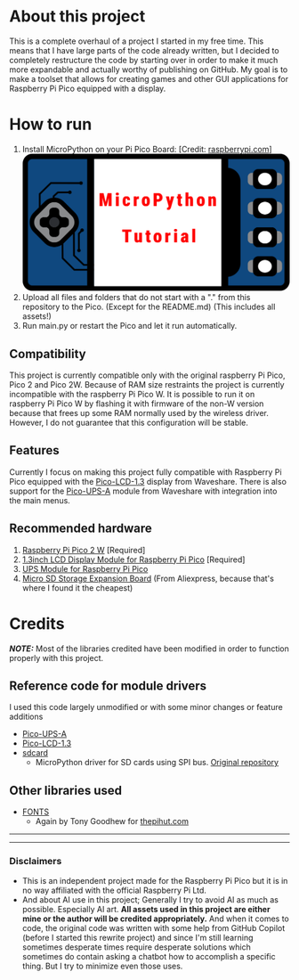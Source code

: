 # About this project
This is a complete overhaul of a project I started in my free time. This means that I have large parts of the code already written, but I decided to completely restructure the code by starting over in order to make it much more expandable and actually worthy of publishing on GitHub.
My goal is to make a toolset that allows for creating games and other GUI applications for Raspberry Pi Pico equipped with a display.

# How to run
1. Install MicroPython on your Pi Pico Board: \[Credit: [raspberrypi.com](https://www.raspberrypi.com/documentation/microcontrollers/micropython.html)\]
[![MicroPython tutorial](https://raw.githubusercontent.com/Martix2222/GamePico/refs/heads/master/.original%20assets/MicroPython%20tutorial%20thumb.webp)](https://www.raspberrypi.com/documentation/microcontrollers/images/MicroPython.webm)
2. Upload all files and folders that do not start with a "." from this repository to the Pico. (Except for the README.md) (This includes all assets!)
3. Run main.py or restart the Pico and let it run automatically.


## Compatibility
This project is currently compatible only with the original raspberry Pi Pico, Pico 2 and Pico 2W. Because of RAM size restraints the project is currently incompatible with the raspberry Pi Pico W. It is possible to run it on raspberry Pi Pico W by flashing it with firmware of the non-W version because that frees up some RAM normally used by the wireless driver. However, I do not guarantee that this configuration will be stable.

## Features
Currently I focus on making this project fully compatible with Raspberry Pi Pico equipped with the [Pico-LCD-1.3](https://www.waveshare.com/product/raspberry-pi/boards-kits/pico-lcd-1.3.htm) display from Waveshare.
There is also support for the [Pico-UPS-A](https://www.waveshare.com/pico-ups-a.htm) module from Waveshare with integration into the main menus.

## Recommended hardware
1. [Raspberry Pi Pico 2 W](https://www.raspberrypi.com/products/raspberry-pi-pico-2/?variant=pico-2-w) \[Required\]
2. [1.3inch LCD Display Module for Raspberry Pi Pico](https://www.waveshare.com/product/raspberry-pi/boards-kits/pico-lcd-1.3.htm) \[Required\]
3. [UPS Module for Raspberry Pi Pico](https://www.waveshare.com/product/raspberry-pi/boards-kits/pico-ups-a.htm?___SID=U)
4. [Micro SD Storage Expansion Board](https://www.aliexpress.com/item/1005005591145849.html) (From Aliexpress, because that's where I found it the cheapest)
# Credits
**_NOTE:_** Most of the libraries credited have been modified in order to function properly with this project.
## Reference code for module drivers
I used this code largely unmodified or with some minor changes or feature additions
- [Pico-UPS-A](https://www.waveshare.com/wiki/Pico-UPS-A#Demo_codes)
- [Pico-LCD-1.3](https://www.waveshare.com/wiki/Pico-LCD-1.3#Demo_Download)
- [sdcard](https://github.com/micropython/micropython-lib/blob/master/micropython/drivers/storage/sdcard/sdcard.py)
    - MicroPython driver for SD cards using SPI bus. [Original repository](https://github.com/micropython/micropython-lib/tree/master)

## Other libraries used
- [FONTS](https://thepihut.com/blogs/raspberry-pi-tutorials/advanced-text-with-micropython-on-raspberry-pi-pico-displays?)
    - Again by Tony Goodhew for [thepihut.com](https://thepihut.com)

---
---

### Disclaimers
- This is an independent project made for the Raspberry Pi Pico but it is in no way affiliated with the official Raspberry Pi Ltd.
- And about AI use in this project; Generally I try to avoid AI as much as possible. Especially AI art. **All assets used in this project are either mine or the author will be credited appropriately.** And when it comes to code, the original code was written with some help from GitHub Copilot (before I started this rewrite project) and since I'm still learning sometimes desperate times require desperate solutions which sometimes do contain asking a chatbot how to accomplish a specific thing. But I try to minimize even those uses.